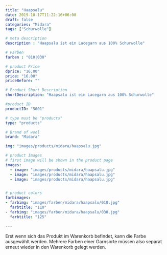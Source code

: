 ```yaml
---
title: "Haapsalu"
date: 2019-10-17T11:22:16+06:00
draft: false
categories: "Midara"
tags: ["Schurwolle"]		

# meta description
description : "Haapsalu ist ein Lacegarn aus 100% Schurwolle"

# Farben
farben : "010|030"

# product Price
dprice: "16,00"
price: "16.00"
priceBefore: ""

# Product Short Description
shortDescription: "Haapsalu ist ein Lacegarn aus 100% Schurwolle"

#product ID
productID: "5001"

# type must be "products"
type: "products"

# Brand of wool
brand: "Midara"

img: "images/products/midara/haapsalu.jpg"

# product Images
# first image will be shown in the product page
images:
  - image: "images/products/midara/haapsalu.jpg"
  - image: "images/products/midara/haapsalu.jpg"
  - image: "images/products/midara/haapsalu.jpg"


# product colors
farbimages:
- farbimg: "images/farben/midara/haapsalu/010.jpg"	
  farbtitle: "110"
- farbimg: "images/farben/midara/haapsalu/030.jpg"	
  farbtitle: "125"

---
```


Erst wenn sich das Produkt im Warenkorb befindet, kann die Farbe ausgewählt werden.
Mehrere Farben einer Garnsorte müssen also separat erneut wieder in den Warenkorb gelegt werden.
 